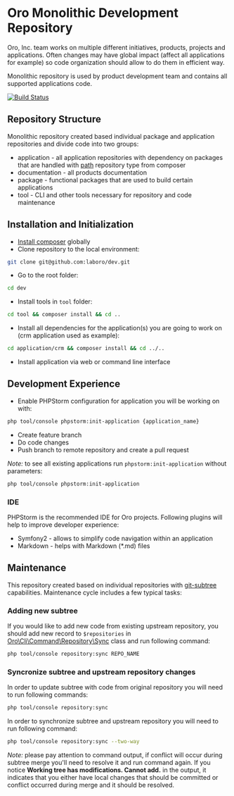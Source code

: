 # Oro Monolithic Development Repository

Oro, Inc. team works on multiple different initiatives, products, projects and applications. Often changes may have
global impact (affect all applications for example) so code organization should allow to do them in efficient way.

Monolithic repository is used by product development team and contains all supported applications code.

[![Build Status](https://travis-ci.com/laboro/dev.svg?token=xpj6qKNzq4qGqYEzx4Vm&branch=master)](https://travis-ci.com/laboro/dev)

## Repository Structure

Monolithic repository created based individual package and application repositories and divide code into two groups: 

- application - all application repositories with dependency on packages that are handled with 
[path](https://getcomposer.org/doc/05-repositories.md#path) repository type from composer
- documentation - all products documentation
- package - functional packages that are used to build certain applications
- tool - CLI and other tools necessary for repository and code maintenance 

## Installation and Initialization

* [Install composer](https://getcomposer.org/doc/00-intro.md#installation-linux-unix-osx) globally 
* Clone repository to the local environment:
```bash
git clone git@github.com:laboro/dev.git
```
* Go to the root folder:
```bash
cd dev
```
* Install tools in `tool` folder:
```bash
cd tool && composer install && cd ..
```
* Install all dependencies for the application(s) you are going to work on (crm application used as example):
```bash
cd application/crm && composer install && cd ../..
```
* Install application via web or command line interface

## Development Experience

* Enable PHPStorm configuration for application you will be working on with:
```bash
php tool/console phpstorm:init-application {application_name}
```
* Create feature branch
* Do code changes
* Push branch to remote repository and create a pull request

*Note:* to see all existing applications run `phpstorm:init-application` without parameters:
```bash
php tool/console phpstorm:init-application
```

### IDE

PHPStorm is the recommended IDE for Oro projects. Following plugins will help to improve developer experience:

* Symfony2 - allows to simplify code navigation within an application
* Markdown - helps with Markdown (*.md) files

## Maintenance

This repository created based on individual repositories with 
[git-subtree](https://github.com/git/git/blob/master/contrib/subtree/git-subtree.txt) capabilities. 
Maintenance cycle includes a few typical tasks:

### Adding new subtree

If you would like to add new code from existing upstream repository, you should add new record to `$repositories` in
[Oro\Cli\Command\Repository\Sync](./tool/src/Oro/Cli/Command/Repository/Sync.php) class and run following command:

```bash
php tool/console repository:sync REPO_NAME
```

### Syncronize subtree and upstream repository changes

In order to update subtree with code from original repository you will need to run following commands:

```bash
php tool/console repository:sync
```

In order to synchronize subtree and upstream repository you will need to run following command:

```bash
php tool/console repository:sync --two-way
```

*Note:* please pay attention to command output, if conflict will occur during subtree merge you'll need to resolve it
and run command again. If you notice **Working tree has modifications.  Cannot add.** in the output, it indicates that
you either have local changes that should be committed or conflict occurred during merge and it should be resolved.
